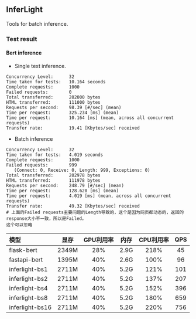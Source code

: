 ## InferLight

Tools for batch inference.

### Test result
#### Bert inference
- Single text inference.

```
Concurrency Level:      32
Time taken for tests:   10.164 seconds
Complete requests:      1000
Failed requests:        0
Total transferred:      202000 bytes
HTML transferred:       111000 bytes
Requests per second:    98.39 [#/sec] (mean)
Time per request:       325.234 [ms] (mean)
Time per request:       10.164 [ms] (mean, across all concurrent requests)
Transfer rate:          19.41 [Kbytes/sec] received
```

- Batch inference
```
Concurrency Level:      32
Time taken for tests:   4.019 seconds
Complete requests:      1000
Failed requests:        999
   (Connect: 0, Receive: 0, Length: 999, Exceptions: 0)
Total transferred:      202978 bytes
HTML transferred:       111978 bytes
Requests per second:    248.79 [#/sec] (mean)
Time per request:       128.620 [ms] (mean)
Time per request:       4.019 [ms] (mean, across all concurrent requests)
Transfer rate:          49.32 [Kbytes/sec] received
# 上面的Failed requests主要问题的Length导致的，这个是因为网页都动态的，返回的response大小不一致，所以是Failed。  
这个可以忽略
```



| 模型 | 显存 | GPU利用率 | 内存 | CPU利用率 | QPS |  
| :--- | :---: | :---: | :---: |  :---: | :---: |  
| flask-bert | 2349M | 28% | 2.9G | 218% |  45 |    
| fastapi-bert | 1395M | 40% | 2.6G | 100% | 96 |  
| inferlight-bs1 | 2711M | 40% | 5.2G | 121% |  101  | 
| inferlight-bs2 | 2711M | 40% | 5.2G | 137% | 207  | 
| inferlight-bs4 | 2711M | 40% | 5.2G | 152% | 396  |   
| inferlight-bs8 | 2711M | 40% | 5.2G | 180% | 659  |  
| inferlight-bs16 | 2711M | 40% | 5.2G | 220% | 756  |  
